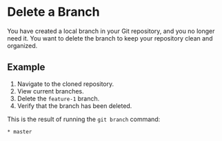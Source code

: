 # Delete a Branch

You have created a local branch in your Git repository, and you no longer need it. You want to delete the branch to keep your repository clean and organized.

## Example

1. Navigate to the cloned repository.
2. View current branches.
3. Delete the `feature-1` branch.
4. Verify that the branch has been deleted.

This is the result of running the `git branch` command:

```
* master
```
